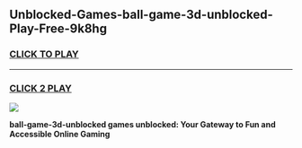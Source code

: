 
## Unblocked-Games-ball-game-3d-unblocked-Play-Free-9k8hg
<h3>
<a href="https://premium76.site?title=ball-game-3d-unblocked&ref=23A">CLICK TO PLAY</a></h3>
<hr>

<h3>
<a href="https://premium76.site?title=ball-game-3d-unblocked&ref=23A">CLICK 2 PLAY</a>
  
</h3>

<a href="https://premium76.site?title=ball-game-3d-unblocked&ref=23A"><img src="https://clearcache.store/games.png"></a>


**ball-game-3d-unblocked games unblocked: Your Gateway to Fun and Accessible Online Gaming**
